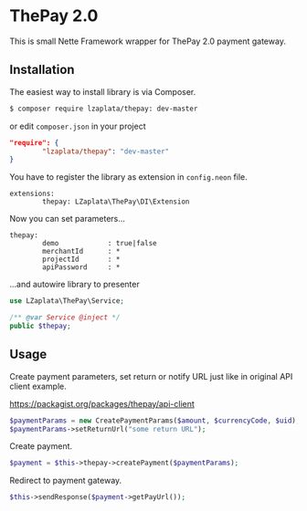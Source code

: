 # ThePay 2.0
This is small Nette Framework wrapper for ThePay 2.0 payment gateway.

## Installation
The easiest way to install library is via Composer.

````sh
$ composer require lzaplata/thepay: dev-master
````
or edit `composer.json` in your project

````json
"require": {
        "lzaplata/thepay": "dev-master"
}
````

You have to register the library as extension in `config.neon` file.

````neon
extensions:
        thepay: LZaplata\ThePay\DI\Extension
````

Now you can set parameters...

````neon
thepay:
        demo            : true|false
        merchantId      : *
        projectId       : *
        apiPassword     : *
````

...and autowire library to presenter

````php
use LZaplata\ThePay\Service;

/** @var Service @inject */
public $thepay;
````
## Usage
Create payment parameters, set return or notify URL just like in original API client example.

https://packagist.org/packages/thepay/api-client

````php
$paymentParams = new CreatePaymentParams($amount, $currencyCode, $uid);
$paymentParams->setReturnUrl("some return URL");
````

Create payment.

````php
$payment = $this->thepay->createPayment($paymentParams);
````

Redirect to payment gateway.

````php
$this->sendResponse($payment->getPayUrl());
````